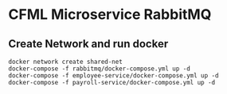 # CFML Microservice RabbitMQ

## Create Network and run docker

```
docker network create shared-net
docker-compose -f rabbitmq/docker-compose.yml up -d
docker-compose -f employee-service/docker-compose.yml up -d
docker-compose -f payroll-service/docker-compose.yml up -d

```
